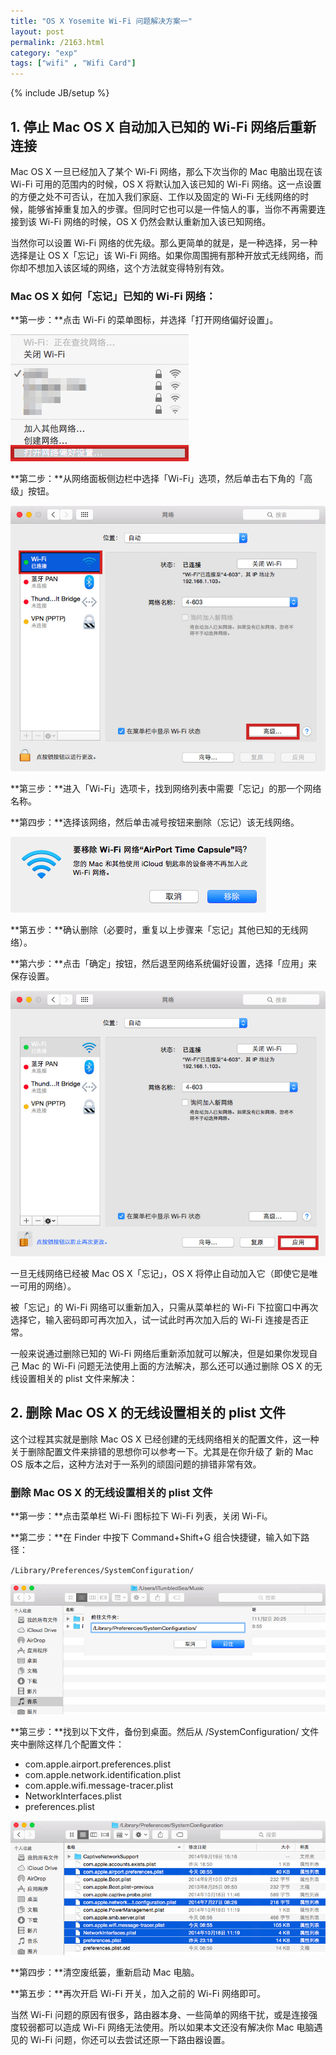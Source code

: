 ```yaml
---
title: "OS X Yosemite Wi-Fi 问题解决方案一"
layout: post
permalink: /2163.html
category: "exp"
tags: ["wifi" , "Wifi Card"]
---
```

{% include JB/setup %}

## 1. 停止 Mac OS X 自动加入已知的 Wi-Fi 网络后重新连接

Mac OS X 一旦已经加入了某个 Wi-Fi 网络，那么下次当你的 Mac 电脑出现在该 Wi-Fi 可用的范围内的时候，OS X 将默认加入该已知的 Wi-Fi 网络。这一点设置的方便之处不可否认，在加入我们家庭、工作以及固定的 Wi-Fi 无线网络的时候，能够省掉重复加入的步骤。但同时它也可以是一件恼人的事，当你不再需要连接到该 Wi-Fi 网络的时候，OS X 仍然会默认重新加入该已知网络。

当然你可以设置 Wi-Fi 网络的优先级。那么更简单的就是，是一种选择，另一种选择是让 OS X「忘记」该 Wi-Fi 网络。如果你周围拥有那种开放式无线网络，而你却不想加入该区域的网络，这个方法就变得特别有效。

### Mac OS X 如何「忘记」已知的 Wi-Fi 网络：

**第一步：**点击 Wi-Fi 的菜单图标，并选择「打开网络偏好设置」。

![](/wp-content/uploads/sinapicv2-backup/2163-ww4-large-005V4vEUjw1enugnl8aobj307x05ndg2.jpg)

**第二步：**从网络面板侧边栏中选择「Wi-Fi」选项，然后单击右下角的「高级」按钮。

![](/wp-content/uploads/sinapicv2-backup/2163-ww3-large-005V4vEUjw1enugnr27rej30ik0fntap.jpg)

**第三步：**进入「Wi-Fi」选项卡，找到网络列表中需要「忘记」的那一个网络名称。

**第四步：**选择该网络，然后单击减号按钮来删除（忘记）该无线网络。

![](/wp-content/uploads/sinapicv2-backup/2163-ww1-large-005V4vEUjw1enugo1oj84j30bd03dmxk.jpg)

**第五步：**确认删除（必要时，重复以上步骤来「忘记」其他已知的无线网络）。

**第六步：**点击「确定」按钮，然后退至网络系统偏好设置，选择「应用」来保存设置。

![](/wp-content/uploads/sinapicv2-backup/2163-ww1-large-005V4vEUjw1enugod3x7mj30ik0fn76b.jpg)

一旦无线网络已经被 Mac OS X「忘记」，OS X 将停止自动加入它（即使它是唯一可用的网络）。

被「忘记」的 Wi-Fi 网络可以重新加入，只需从菜单栏的 Wi-Fi 下拉窗口中再次选择它，输入密码即可再次加入，试一试此时再次加入后的 Wi-Fi 连接是否正常。

一般来说通过删除已知的 Wi-Fi 网络后重新添加就可以解决，但是如果你发现自己 Mac 的 Wi-Fi 问题无法使用上面的方法解决，那么还可以通过删除 OS X 的无线设置相关的 plist 文件来解决：

## 2. 删除 Mac OS X 的无线设置相关的 plist 文件

这个过程其实就是删除 Mac OS X 已经创建的无线网络相关的配置文件，这一种关于删除配置文件来排错的思想你可以参考一下。尤其是在你升级了 新的 Mac OS 版本之后，这种方法对于一系列的顽固问题的排错非常有效。

### 删除 Mac OS X 的无线设置相关的 plist 文件

**第一步：**点击菜单栏 Wi-Fi 图标拉下 Wi-Fi 列表，关闭 Wi-Fi。

**第二步：**在 Finder 中按下 Command+Shift+G 组合快捷键，输入如下路径：

`/Library/Preferences/SystemConfiguration/`

![](/wp-content/uploads/sinapicv2-backup/2163-ww2-large-005V4vEUjw1enugolb8mzj30m9099abh.jpg)

**第三步：**找到以下文件，备份到桌面。然后从 /SystemConfiguration/ 文件夹中删除这样几个配置文件：

  * com.apple.airport.preferences.plist
  * com.apple.network.identification.plist
  * com.apple.wifi.message-tracer.plist
  * NetworkInterfaces.plist
  * preferences.plist

![](/wp-content/uploads/sinapicv2-backup/2163-ww4-large-005V4vEUjw1enugorr1hsj30lv09bq7i.jpg)

**第四步：**清空废纸篓，重新启动 Mac 电脑。

**第五步：**再次开启 Wi-Fi 开关，加入之前的 Wi-Fi 网络即可。

当然 Wi-Fi 问题的原因有很多，路由器本身、一些简单的网络干扰，或是连接强度较弱都可以造成 Wi-Fi 网络无法使用。所以如果本文还没有解决你 Mac 电脑遇见的 Wi-Fi 问题，你还可以去尝试还原一下路由器设置。